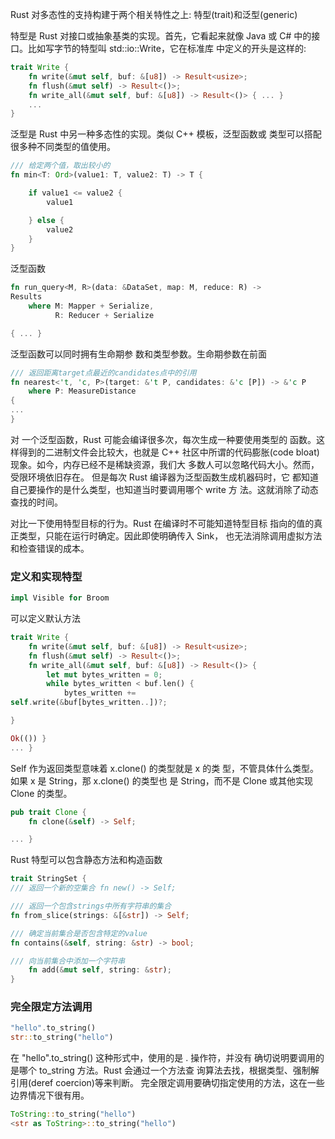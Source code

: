 Rust 对多态性的支持构建于两个相关特性之上: 特型(trait)和泛型(generic)

特型是 Rust 对接口或抽象基类的实现。首先，它看起来就像 Java 或 C# 中的接口。比如写字节的特型叫 std::io::Write，它在标准库 中定义的开头是这样的:
```rust
trait Write {
    fn write(&mut self, buf: &[u8]) -> Result<usize>;
    fn flush(&mut self) -> Result<()>;
    fn write_all(&mut self, buf: &[u8]) -> Result<()> { ... }
    ...
}
```


泛型是 Rust 中另一种多态性的实现。类似 C++ 模板，泛型函数或 类型可以搭配很多种不同类型的值使用。
```rust
/// 给定两个值，取出较小的  
fn min<T: Ord>(value1: T, value2: T) -> T {

    if value1 <= value2 {
        value1

    } else {
        value2
    } 
}
```

泛型函数
```rust
fn run_query<M, R>(data: &DataSet, map: M, reduce: R) ->
Results
    where M: Mapper + Serialize,
		  R: Reducer + Serialize

{ ... }
```

泛型函数可以同时拥有生命期参 数和类型参数。生命期参数在前面
```rust
/// 返回距离target点最近的candidates点中的引用  
fn nearest<'t, 'c, P>(target: &'t P, candidates: &'c [P]) -> &'c P
    where P: MeasureDistance
{  
...
}
```

对 一个泛型函数，Rust 可能会编译很多次，每次生成一种要使用类型的 函数。这样得到的二进制文件会比较大，也就是 C++ 社区中所谓的代码膨胀(code bloat)现象。如今，内存已经不是稀缺资源，我们大 多数人可以忽略代码大小。然而，受限环境依旧存在。
但是每次 Rust 编译器为泛型函数生成机器码时，它 都知道自己要操作的是什么类型，也知道当时要调用哪个 write 方 法。这就消除了动态查找的时间。


对比一下使用特型目标的行为。Rust 在编译时不可能知道特型目标 指向的值的真正类型，只能在运行时确定。因此即使明确传入 Sink， 也无法消除调用虚拟方法和检查错误的成本。

### 定义和实现特型

```rust
impl Visible for Broom
```

可以定义默认方法

```rust
trait Write {
    fn write(&mut self, buf: &[u8]) -> Result<usize>;
    fn flush(&mut self) -> Result<()>;
    fn write_all(&mut self, buf: &[u8]) -> Result<()> {
        let mut bytes_written = 0;
        while bytes_written < buf.len() {
            bytes_written +=
self.write(&buf[bytes_written..])?;

}

Ok(()) }
... }
```


Self 作为返回类型意味着 x.clone() 的类型就是 x 的类 型，不管具体什么类型。如果 x 是 String，那 x.clone() 的类型也 是 String，而不是 Clone 或其他实现 Clone 的类型。
```rust
pub trait Clone {
    fn clone(&self) -> Self;

... }
```

Rust 特型可以包含静态方法和构造函数
```rust
trait StringSet {  
/// 返回一个新的空集合 fn new() -> Self;

/// 返回一个包含strings中所有字符串的集合  
fn from_slice(strings: &[&str]) -> Self;

/// 确定当前集合是否包含特定的value  
fn contains(&self, string: &str) -> bool;

/// 向当前集合中添加一个字符串
    fn add(&mut self, string: &str);
}
```

### 完全限定方法调用

```rust
"hello".to_string()
str::to_string("hello")
```

在 "hello".to_string() 这种形式中，使用的是 . 操作符，并没有 确切说明要调用的是哪个 to_string 方法。Rust 会通过一个方法查 询算法去找，根据类型、强制解引用(deref coercion)等来判断。 完全限定调用要确切指定使用的方法，这在一些边界情况下很有用。

```rust
ToString::to_string("hello")
<str as ToString>::to_string("hello")
```

